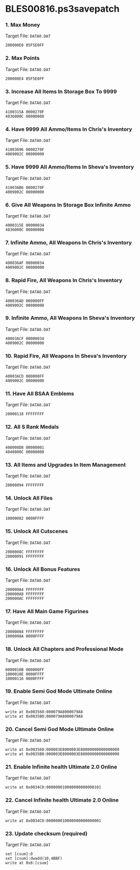 # BLES00816.ps3savepatch

### 1. Max Money

Target File: `DATA0.DAT`

```
200000E0 05F5E0FF
```

### 2. Max Points

Target File: `DATA0.DAT`

```
200000E4 05F5E0FF
```

### 3. Increase All Items In Storage Box To 9999

Target File: `DATA0.DAT`

```
4100315A 0000270F
4036000C 00000000
```

### 4. Have 9999 All Ammo/Items In Chris's Inventory

Target File: `DATA0.DAT`

```
41003696 0000270F
4009002C 00000000
```

### 5. Have 9999 All Ammo/Items In Sheva's Inventory

Target File: `DATA0.DAT`

```
41003AB6 0000270F
4009002C 00000000
```

### 6. Give All Weapons In Storage Box Infinite Ammo

Target File: `DATA0.DAT`

```
4000315E 00000034
4036000C 00000000
```

### 7. Infinite Ammo, All Weapons In Chris's Inventory

Target File: `DATA0.DAT`

```
400036AF 00000034
4009002C 00000000
```

### 8. Rapid Fire, All Weapons In Chris's Inventory

Target File: `DATA0.DAT`

```
400036AD 000000FF
4009002C 00000000
```

### 9. Infinite Ammo, All Weapons In Sheva's Inventory

Target File: `DATA0.DAT`

```
40003ACF 00000034
4009002C 00000000
```

### 10. Rapid Fire, All Weapons In Sheva's Inventory

Target File: `DATA0.DAT`

```
40003ACD 000000FF
4009002C 00000000
```

### 11. Have All BSAA Emblems

Target File: `DATA0.DAT`

```
20000118 FFFFFFFF
```

### 12. All S Rank Medals

Target File: `DATA0.DAT`

```
400008D8 00000001
4040000C 00000000
```

### 13. All Items and Upgrades In Item Management

Target File: `DATA0.DAT`

```
20000094 FFFFFFFF
```

### 14. Unlock All Files

Target File: `DATA0.DAT`

```
10000082 0000FFFF
```

### 15. Unlock All Cutscenes

Target File: `DATA0.DAT`

```
2000008C FFFFFFFF
20000091 FFFFFFFF
```

### 16. Unlock All Bonus Features

Target File: `DATA0.DAT`

```
200000A4 FFFFFFFF
200000A8 FFFFFFFF
200000AC FFFFFFFF
```

### 17. Have All Main Game Figurines

Target File: `DATA0.DAT`

```
20000084 FFFFFFFF
1000008A 0000FFFF
```

### 18. Unlock All Chapters and Professional Mode

Target File: `DATA0.DAT`

```
0000010B 000000FF
1000010E 0000FFFF
10000116 0000FFFF
```

### 19. Enable Semi God Mode Ultimate Online

Target File: `DATA0.DAT`

```
write at 0x003560:000079A8000079A8
write at 0x0035B0:000079A8000079A8
```

### 20. Cancel Semi God Mode Ultimate Online

Target File: `DATA0.DAT`

```
write at 0x003560:000003E8000003E80000000000000000
write at 0x0035B0:000003E8000003E80000000000000000
```

### 21. Enable Infinite health Ultimate 2.0 Online

Target File: `DATA0.DAT`

```
write at 0x0034C0:000000010000000000000101
```

### 22. Cancel Infinite health Ultimate 2.0 Online

Target File: `DATA0.DAT`

```
write at 0x0034C0:000000010000000000000001
```

### 23. Update checksum (required)

Target File: `DATA0.DAT`

```
set [csum]:0
set [csum]:dwadd(10,4BBF)
write at 0x8:[csum]
```

